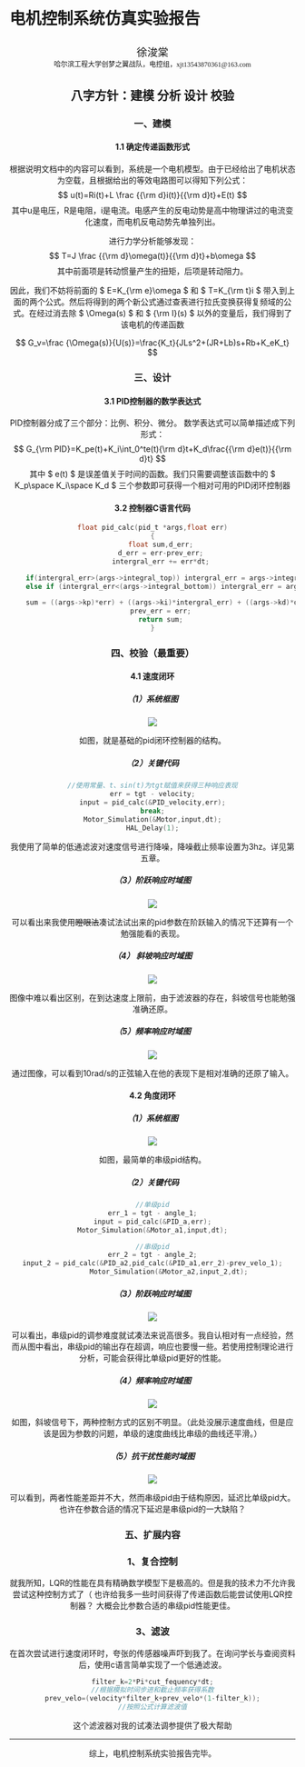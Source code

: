 # 电机控制系统仿真实验报告

<center><div style='height:2mm;'></div><div style="font-family:华文楷体;font-size:14pt;">徐浚棠   </div></center>
<center><span style="font-family:华文楷体;font-size:9pt">哈尔滨工程大学创梦之翼战队，电控组，xjt13543870361@163.com<br /></span>

## 八字方针：建模 分析 设计 校验

### 一、建模

#### 1.1 确定传递函数形式

根据说明文档中的内容可以看到，系统是一个电机模型。由于已经给出了电机状态为空载，且根据给出的等效电路图可以得知下列公式：
$$
u(t)=Ri(t)+L \frac {{\rm d}i(t)}{{\rm d}t}+E(t)
$$
其中u是电压，R是电阻，i是电流。电感产生的反电动势是高中物理讲过的电流变化速度，而电机反电动势先单独列出。

进行力学分析能够发现：
$$
T=J \frac {{\rm d}\omega(t)}{{\rm d}t}+b\omega
$$
其中前面项是转动惯量产生的扭矩，后项是转动阻力。

因此，我们不妨将前面的
$
E=K_{\rm e}\omega
$
和
$
T=K_{\rm t}i
$
带入到上面的两个公式。然后将得到的两个新公式通过查表进行拉氏变换获得复频域的公式。在经过消去除
$
\Omega(s)
$
和
$
{\rm I}(s)
$
以外的变量后，我们得到了该电机的传递函数

$$
G_v=\frac {\Omega(s)}{U(s)}=\frac{K_t}{JLs^2+(JR+Lb)s+Rb+K_eK_t}
$$



### 三、设计

#### 3.1 PID控制器的数学表达式

PID控制器分成了三个部分：比例、积分、微分。
数学表达式可以简单描述成下列形式：
$$
G_{\rm PID}=K_pe(t)+K_i\int_0^te(t){\rm d}t+K_d\frac{{\rm d}e(t)}{{\rm d}t}
$$
其中
$
e(t)
$
是误差值关于时间的函数。我们只需要调整该函数中的
$
K_p\space K_i\space K_d
$
三个参数即可获得一个相对可用的PID闭环控制器

#### 3.2 控制器C语言代码

```c
float pid_calc(pid_t *args,float err)
{
    float sum,d_err;
    d_err = err-prev_err;
    intergral_err += err*dt;

    if(intergral_err>(args->integral_top)) intergral_err = args->integral_top;
    else if (intergral_err<(args->integral_bottom)) intergral_err = args->integral_bottom;

    sum = ((args->kp)*err) + ((args->ki)*intergral_err) + ((args->kd)*d_err/dt);
    prev_err = err;
    return sum;
}
```

### 四、校验（最重要）

#### 4.1 速度闭环

##### （1）系统框图

![](./images/速度闭环框图.png)

如图，就是基础的pid闭环控制器的结构。

##### （2）关键代码

```c
//使用常量、t、sin(t)为tgt赋值来获得三种响应表现
err = tgt - velocity;
input = pid_calc(&PID_velocity,err);
break;
Motor_Simulation(&Motor,input,dt);
HAL_Delay(1);
```

我使用了简单的低通滤波对速度信号进行降噪，降噪截止频率设置为3hz。详见第五章。

##### （3）阶跃响应时域图

![](./images/速度阶跃.png)

可以看出来我使用~~瞪眼法~~凑试法试出来的pid参数在阶跃输入的情况下还算有一个勉强能看的表现。

##### （4） 斜坡响应时域图

![](./images/速度斜坡.png)

图像中难以看出区别，在到达速度上限前，由于滤波器的存在，斜坡信号也能勉强准确还原。

##### （5）频率响应时域图

![](./images/速度正弦.png)

通过图像，可以看到10rad/s的正弦输入在他的表现下是相对准确的还原了输入。



#### 4.2 角度闭环

##### （1）系统框图

![](./images/串级角度闭环框图.png)

如图，最简单的串级pid结构。

##### （2）关键代码

```c
//单级pid
err_1 = tgt - angle_1;
input = pid_calc(&PID_a,err);
Motor_Simulation(&Motor_a1,input,dt);

//串级pid
err_2 = tgt - angle_2;
input_2 = pid_calc(&PID_a2,pid_calc(&PID_a1,err_2)-prev_velo_1);
		Motor_Simulation(&Motor_a2,input_2,dt);
```

##### （3）阶跃响应时域图

![](./images/位置阶跃.png)

可以看出，串级pid的调参难度就试凑法来说高很多。我自认相对有一点经验，然而从图中看出，串级pid的输出存在超调，响应也要慢一些。若使用控制理论进行分析，可能会获得比单级pid更好的性能。

##### （4）频率响应时域图

![](./images/位置斜坡.png)

如图，斜坡信号下，两种控制方式的区别不明显。（此处没展示速度曲线，但是应该是因为参数的问题，单级的速度曲线比串级的曲线还平滑。）

##### （5）抗干扰性能时域图

![](./images/位置正弦.png)

可以看到，两者性能差距并不大，然而串级pid由于结构原因，延迟比单级pid大。也许在参数合适的情况下延迟是串级pid的一大缺陷？

### 五、扩展内容

### 1、复合控制

就我所知，LQR的性能在具有精确数学模型下是极高的。但是我的技术力不允许我尝试这种控制方式了（
也许给我多一些时间获得了传递函数后能尝试使用LQR控制器？
大概会比参数合适的串级pid性能更佳。

### 3、滤波

在首次尝试进行速度闭环时，夸张的传感器噪声吓到我了。在询问学长与查阅资料后，使用c语言简单实现了一个低通滤波。

```c
filter_k=2*Pi*cut_fequency*dt;
//根据模拟时间步进和截止频率获得系数
prev_velo=(velocity*filter_k+prev_velo*(1-filter_k));
//按照公式计算滤波值
```

这个滤波器对我的试凑法调参提供了极大帮助

---

综上，电机控制系统实验报告完毕。